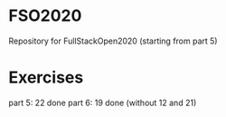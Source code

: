 # FSO2020
Repository for FullStackOpen2020 (starting from part 5)
# Exercises
part 5: 22 done
part 6: 19 done (without 12 and 21)
